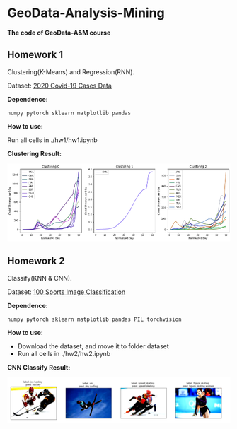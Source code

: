 # GeoData-Analysis-Mining


**The code of GeoData-A&M course**


## Homework 1
Clustering(K-Means) and Regression(RNN).

Dataset: [2020 Covid-19 Cases Data](https://www.ecdc.europa.eu/en/publications-data/download-todays-data-geographic-distribution-covid-19-cases-worldwide)

**Dependence:**
```
numpy pytorch sklearn matplotlib pandas
```
**How to use:**

Run all cells in ./hw1/hw1.ipynb

**Clustering Result:**

![clustering](image/clustering.png)
## Homework 2

Classify(KNN & CNN).

Dataset: [100 Sports Image Classification](https://www.kaggle.com/gpiosenka/sports-classification)

**Dependence:**

```
numpy pytorch sklearn matplotlib pandas PIL torchvision
```

**How to use:**

* Download the dataset, and move it to folder dataset
* Run all cells in ./hw2/hw2.ipynb

**CNN  Classify Result:**

![clustering](image/CNN.png)

